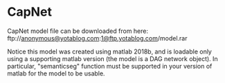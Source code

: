 # CapNet
CapNet model file can be downloaded from here:
ftp://anonymous@yotablog.com:1@ftp.yotablog.com/model.rar

Notice this model was created using matlab 2018b, and is loadable only using a supporting matlab version (the model is a DAG network object).
In particular, "semanticseg" function must be supported in your version of matlab for the model to be usable.
